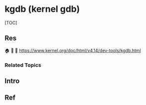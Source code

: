 # kgdb (kernel gdb)

[TOC]



## Res
🏠 
🚧 
📂 https://www.kernel.org/doc/html/v4.14/dev-tools/kgdb.html


### Related Topics



## Intro



## Ref
